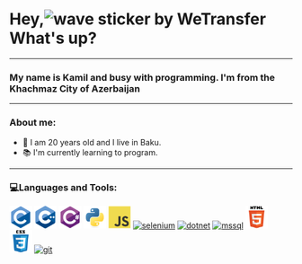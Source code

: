 <h1 align="left">Hey,<img src="https://media0.giphy.com/media/3ohhwMDyS6rv3sB8yI/giphy.gif?cid=ecf05e47gsynbkrq69kunhqeb780rmjhoxlfbtfidraqbctd&amp;ep=v1_stickers_search&amp;rid=giphy.gif&amp;ct=s" alt="wave sticker by WeTransfer"  style="height: 45px;  left: 0px; top: 0px;"> What's up? </h1>
<hr>
<h3 align="left">My name is Kamil and busy with programming. I'm from the Khachmaz City of Azerbaijan </h3>




<hr>

<h3 align="left">About me:</h3>
<p align="left">
<ul>
    <li>🎲 I am 20 years old and I live in Baku.</li>
    <li>📚 I'm currently learning to program.</li>
</ul>
</p>
<hr>
<h3 align="left"><g-emoji class="g-emoji" alias="computer" fallback-src="https://github.githubassets.com/images/icons/emoji/unicode/1f4bb.png">💻</g-emoji>Languages and Tools:</h3>

<p align="left"> 
    <a href="https://www.cprogramming.com/" target="_blank" rel="noreferrer"><img class="mb-4 mr-4 h-6 w-6 sm:h-10 sm:w-10" src="https://raw.githubusercontent.com/devicons/devicon/master/icons/c/c-original.svg" alt="c" width="40"></a>
    <a href="https://www.w3schools.com/cpp/" target="_blank" rel="noreferrer"><img class="mb-4 mr-4 h-6 w-6 sm:h-10 sm:w-10" src="https://raw.githubusercontent.com/devicons/devicon/master/icons/cplusplus/cplusplus-original.svg" alt="cplusplus" width="40"></a>
    <a href="https://www.w3schools.com/cs/" target="_blank" rel="noreferrer"><img class="mb-4 mr-4 h-6 w-6 sm:h-10 sm:w-10" src="https://raw.githubusercontent.com/devicons/devicon/master/icons/csharp/csharp-original.svg" alt="csharp" width="40"></a>
    <a href="https://www.python.org" target="_blank" rel="noreferrer"><img class="mb-4 mr-4 h-6 w-6 sm:h-10 sm:w-10" src="https://raw.githubusercontent.com/devicons/devicon/master/icons/python/python-original.svg" alt="python" width="40"></a>
    <a href="https://developer.mozilla.org/en-US/docs/Web/JavaScript" target="_blank" rel="noreferrer"><img class="mb-4 mr-4 h-6 w-6 sm:h-10 sm:w-10" src="https://raw.githubusercontent.com/devicons/devicon/master/icons/javascript/javascript-original.svg" alt="javascript" width="40"></a>
      <a href="https://www.selenium.dev/" target="_blank"><img class="mb-4 mr-4 h-6 w-6 sm:h-10 sm:w-10" <img src="https://avatars.githubusercontent.com/u/983927?s=48&v=4" alt="selenium" width="40"></a>
    <a href="https://dotnet.microsoft.com/" target="_blank" rel="noreferrer"><img class="mb-4 mr-4 h-6 w-6 sm:h-10 sm:w-10" src="https://github.com/dotnet/docs/blob/cb475ed45f881e9462e34764480d3b0ebce85e91/docs/images/hub/netcore.svg" alt="dotnet" width="40"></a>
    <a href="https://www.microsoft.com/en-us/sql-server" target="_blank" rel="noreferrer"><img class="mb-4 mr-4 h-6 w-6 sm:h-10 sm:w-10" src="https://www.svgrepo.com/show/303229/microsoft-sql-server-logo.svg" alt="mssql" width="40"></a>
    <a href="https://www.w3.org/html/" target="_blank" rel="noreferrer"><img class="mb-4 mr-4 h-6 w-6 sm:h-10 sm:w-10" src="https://raw.githubusercontent.com/devicons/devicon/master/icons/html5/html5-original-wordmark.svg" alt="html5" width="40"></a>
    <a href="https://www.w3schools.com/css/" target="_blank" rel="noreferrer"><img class="mb-4 mr-4 h-6 w-6 sm:h-10 sm:w-10" src="https://raw.githubusercontent.com/devicons/devicon/master/icons/css3/css3-original-wordmark.svg" alt="css3" width="40"></a>
    <a href="https://git-scm.com/" target="_blank" rel="noreferrer"><img class="mb-4 mr-4 h-6 w-6 sm:h-10 sm:w-10" src="https://www.vectorlogo.zone/logos/git-scm/git-scm-icon.svg" alt="git" width="40"></a> 
</p>
